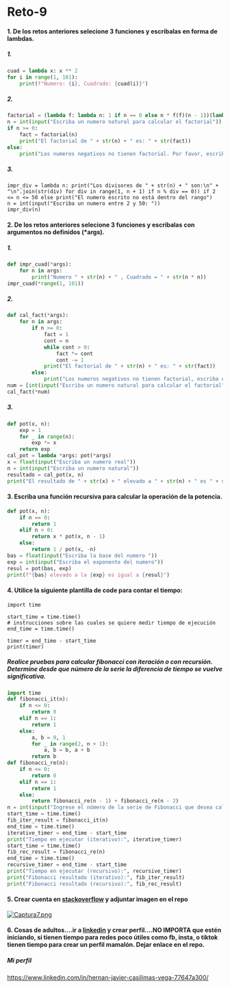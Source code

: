 # Reto-9

#### 1. De los retos anteriores selecione 3 funciones y escribalas en forma de lambdas.

##### 1.
```python
cuad = lambda x: x ** 2
for i in range(1, 101):
    print(f"Numero: {i}, Cuadrado: {cuad(i)}")
```

##### 2.

``` python
factorial = (lambda f: lambda n: 1 if n == 0 else n * f(f)(n - 1))(lambda f: lambda n: 1 if n == 0 else n * f(f)(n - 1))
n = int(input("Escriba un numero natural para calcular el factorial"))
if n >= 0:
    fact = factorial(n)
    print("El factorial de " + str(n) + " es: " + str(fact))
else:
    print("Los numeros negativos no tienen factorial. Por favor, escriba un numero entero positivo")
```

##### 3.
``` pyrhon
impr_div = lambda n: print("Los divisores de " + str(n) + " son:\n" + "\n".join(str(div) for div in range(1, n + 1) if n % div == 0)) if 2 <= n <= 50 else print("El numero escrito no está dentro del rango")
n = int(input("Escriba un numero entre 2 y 50: "))
impr_div(n)
```



#### 2. De los retos anteriores selecione 3 funciones y escribalas con argumentos no definidos (*args).

##### 1.
``` python
def impr_cuad(*args):
    for n in args:
        print("Numero " + str(n) + " , Cuadrado = " + str(n * n))
impr_cuad(*range(1, 101))
```

##### 2.
``` python
def cal_fact(*args):
    for n in args:
        if n >= 0:
            fact = 1
            cont = n
            while cont > 0:
                fact *= cont
                cont -= 1
            print("El factorial de " + str(n) + " es: " + str(fact))
        else:
            print("Los numeros negativos no tienen factorial, escriba un entero positivo")
num = [int(input("Escriba un numero natural para calcular el factorial"))]
cal_fact(*num)
```

##### 3.
``` python
def pot(x, n):
    exp = 1
    for _ in range(n):
        exp *= x
    return exp
cal_pot = lambda *args: pot(*args)
x = float(input("Escriba un numero real"))
n = int(input("Escriba un numero natural"))
resultado = cal_pot(x, n)
print("El resultado de " + str(x) + " elevado a " + str(n) + " es " + str(resultado))
```


#### 3. Escriba una función recursiva para calcular la operación de la potencia.

``` python
def pot(x, n):
    if n == 0:
        return 1
    elif n > 0:
        return x * pot(x, n - 1)
    else:
        return 1 / pot(x, -n)
bas = float(input("Escriba la base del numero "))
exp = int(input("Escriba el exponente del numero"))
resul = pot(bas, exp)
print(f"{bas} elevado a la {exp} es igual a {resul}")
```



#### 4. Utilice la siguiente plantilla de code para contar el tiempo:
```
import time

start_time = time.time()
# instrucciones sobre las cuales se quiere medir tiempo de ejecución
end_time = time.time()

timer = end_time - start_time
print(timer)
```
##### Realice pruebas para calcular fibonacci con iteración o con recursión. Determine desde que número de la serie la diferencia de tiempo se vuelve significativa.

``` python
import time
def fibonacci_it(n):
    if n <= 0:
        return 0
    elif n == 1:
        return 1
    else:
        a, b = 0, 1
        for _ in range(2, n + 1):
            a, b = b, a + b
        return b
def fibonacci_re(n):
    if n <= 0:
        return 0
    elif n == 1:
        return 1
    else:
        return fibonacci_re(n - 1) + fibonacci_re(n - 2)
n = int(input("Ingrese el número de la serie de Fibonacci que desea calcular: "))
start_time = time.time()
fib_iter_result = fibonacci_it(n)
end_time = time.time()
iterative_timer = end_time - start_time
print("Tiempo en ejecutar (iterativo):", iterative_timer)
start_time = time.time()
fib_rec_result = fibonacci_re(n)
end_time = time.time()
recursive_timer = end_time - start_time
print("Tiempo en ejecutar (recursivo):", recursive_timer)
print("Fibonacci resultado (iterativo):", fib_iter_result)
print("Fibonacci resultado (recursivo):", fib_rec_result)
```



#### 5. Crear cuenta en [stackoverflow](https://stackoverflow.com/) y adjuntar imagen en el repo

[![Captura7.png](https://i.postimg.cc/05dnCjJQ/Captura7.png)](https://postimg.cc/V5vXfYgQ)



#### 6. Cosas de adultos....ir a [linkedin](https://www.linkedin.com/) y crear perfil....NO IMPORTA que estén iniciando, si tienen tiempo para redes poco útiles como fb, insta, o tiktok tienen tiempo para crear un perfil mamalón. Dejar enlace en el repo.

##### Mi perfil
https://www.linkedin.com/in/hernan-javier-casilimas-vega-77647a300/

